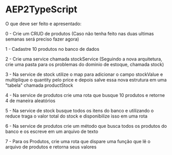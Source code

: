 # AEP2TypeScript
O que deve ser feito e apresentado:

0 - Crie um CRUD de produtos (Caso não tenha feito nas duas ultimas semanas será preciso fazer agora)

1 - Cadastre 10 produtos no banco de dados

2 - Crie uma service chamada stockService (Seguindo a nova arquitetura, crie uma pasta para os problemas do dominio de estoque, chamada stock)

3 - Na service de stock utilize o map para adicionar o campo stockValue e multiplique o quantity pelo price e depois salve essa nova estrutura em uma "tabela" chamada productStock

4 - Na service de produtos crie uma rota que busque 10 produtos e retorne 4 de maneira aleatórios

5 - Na service de stock busque todos os itens do banco e utilizando o reduce traga o valor total do stock e disponibilize isso em uma rota

6 - Na service de produtos crie um método que busca todos os produtos do banco e os escreve em um arquivo de texto

7 - Para os Produtos, crie uma rota que dispare uma função que lê o arquivo de produtos e retorna seus valores
